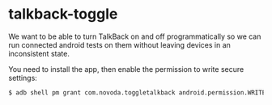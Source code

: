 talkback-toggle
=============
We want to be able to turn TalkBack on and off programmatically so we can run connected android tests on them without leaving devices in an inconsistent state.

You need to install the app, then enable the permission to write secure settings:

```bash
$ adb shell pm grant com.novoda.toggletalkback android.permission.WRITE_SECURE_SETTINGS
```

